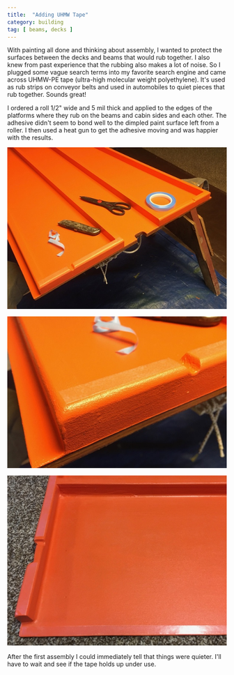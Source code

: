 ```yaml
---
title:  "Adding UHMW Tape"
category: building
tag: [ beams, decks ]
---
```


With painting all done and thinking about assembly, I wanted to protect the surfaces between the decks and beams that would rub together. I also knew from past experience that the rubbing also makes a lot of noise. So I plugged some vague search terms into my favorite search engine and came across UHMW-PE tape (ultra-high molecular weight polyethylene). It's used as rub strips on conveyor belts and used in automobiles to quiet pieces that rub together. Sounds great!

I ordered a roll 1/2" wide and 5 mil thick and applied to the edges of the platforms where they rub on the beams and cabin sides and each other. The adhesive didn't seem to bond well to the dimpled paint surface left from a roller. I then used a heat gun to get the adhesive moving and was happier with the results.

![UHMW Detail](/assets/images/uhmw-1.jpeg)

![UHMW Detail](/assets/images/uhmw-2.jpeg)

![UHMW Detail](/assets/images/uhmw-3.jpeg)

After the first assembly I could immediately tell that things were quieter. I'll have to wait and see if the tape holds up under use.

